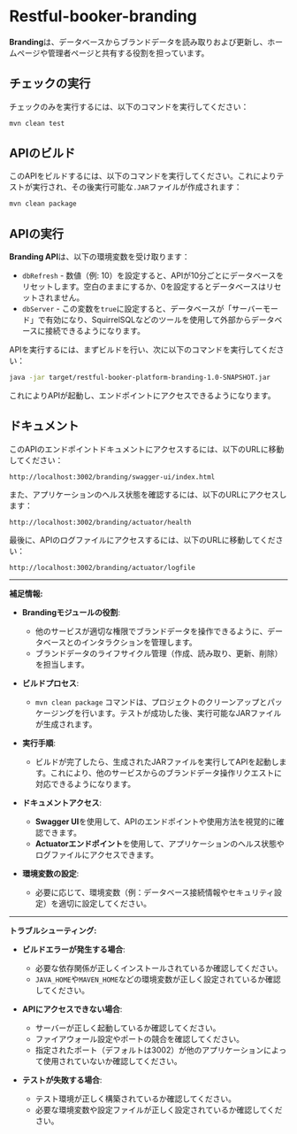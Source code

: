 # Restful-booker-branding

**Branding**は、データベースからブランドデータを読み取りおよび更新し、ホームページや管理者ページと共有する役割を担っています。

## チェックの実行

チェックのみを実行するには、以下のコマンドを実行してください：

```bash
mvn clean test
```

## APIのビルド

このAPIをビルドするには、以下のコマンドを実行してください。これによりテストが実行され、その後実行可能な`.JAR`ファイルが作成されます：

```bash
mvn clean package
```

## APIの実行

**Branding API**は、以下の環境変数を受け取ります：

- `dbRefresh` - 数値（例: 10）を設定すると、APIが10分ごとにデータベースをリセットします。空白のままにするか、0を設定するとデータベースはリセットされません。
- `dbServer` - この変数を`true`に設定すると、データベースが「サーバーモード」で有効になり、SquirrelSQLなどのツールを使用して外部からデータベースに接続できるようになります。

APIを実行するには、まずビルドを行い、次に以下のコマンドを実行してください：

```bash
java -jar target/restful-booker-platform-branding-1.0-SNAPSHOT.jar
```

これによりAPIが起動し、エンドポイントにアクセスできるようになります。

## ドキュメント

このAPIのエンドポイントドキュメントにアクセスするには、以下のURLに移動してください：

```
http://localhost:3002/branding/swagger-ui/index.html
```

また、アプリケーションのヘルス状態を確認するには、以下のURLにアクセスします：

```
http://localhost:3002/branding/actuator/health
```

最後に、APIのログファイルにアクセスするには、以下のURLに移動してください：

```
http://localhost:3002/branding/actuator/logfile
```

---

**補足情報:**

- **Brandingモジュールの役割**:
  - 他のサービスが適切な権限でブランドデータを操作できるように、データベースとのインタラクションを管理します。
  - ブランドデータのライフサイクル管理（作成、読み取り、更新、削除）を担当します。

- **ビルドプロセス**:
  - `mvn clean package` コマンドは、プロジェクトのクリーンアップとパッケージングを行います。テストが成功した後、実行可能なJARファイルが生成されます。

- **実行手順**:
  - ビルドが完了したら、生成されたJARファイルを実行してAPIを起動します。これにより、他のサービスからのブランドデータ操作リクエストに対応できるようになります。

- **ドキュメントアクセス**:
  - **Swagger UI**を使用して、APIのエンドポイントや使用方法を視覚的に確認できます。
  - **Actuatorエンドポイント**を使用して、アプリケーションのヘルス状態やログファイルにアクセスできます。

- **環境変数の設定**:
  - 必要に応じて、環境変数（例：データベース接続情報やセキュリティ設定）を適切に設定してください。

---

**トラブルシューティング:**

- **ビルドエラーが発生する場合**:
  - 必要な依存関係が正しくインストールされているか確認してください。
  - `JAVA_HOME`や`MAVEN_HOME`などの環境変数が正しく設定されているか確認してください。

- **APIにアクセスできない場合**:
  - サーバーが正しく起動しているか確認してください。
  - ファイアウォール設定やポートの競合を確認してください。
  - 指定されたポート（デフォルトは3002）が他のアプリケーションによって使用されていないか確認してください。

- **テストが失敗する場合**:
  - テスト環境が正しく構築されているか確認してください。
  - 必要な環境変数や設定ファイルが正しく設定されているか確認してください。
